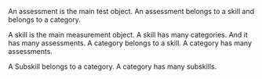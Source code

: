 An assessment is the main test object.
An assessment belongs to a skill and belongs to a category.

A skill is the main measurement object. A skill has many categories. And it has many assessments.
A category belongs to a skill. A category has many assessments.

A Subskill belongs to a category. A category has many subskills.
